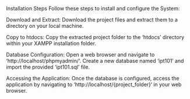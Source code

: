 Installation Steps Follow these steps to install and configure the System:

Download and Extract: Download the project files and extract them to a directory on your local machine.

Copy to htdocs: Copy the extracted project folder to the ‘htdocs’ directory within your XAMPP installation folder.

Database Configuration: Open a web browser and navigate to ‘http://localhost/phpmyadmin/‘. Create a new database named ‘ipt101’ and import the provided ‘ipt101.sql’ file.

Accessing the Application: Once the database is configured, access the application by navigating to ‘http://localhost/{project_folder}‘ in your web browser.
